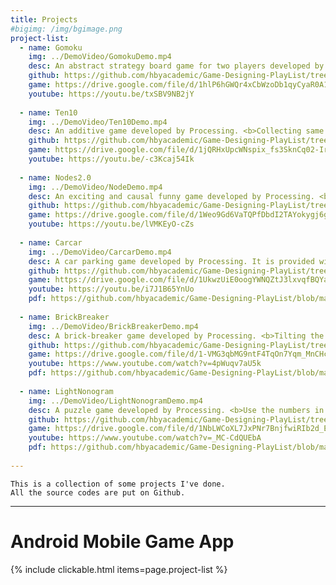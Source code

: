 ```yaml
---
title: Projects
#bigimg: /img/bgimage.png
project-list:
  - name: Gomoku
    img: ../DemoVideo/GomokuDemo.mp4
    desc: An abstract strategy board game for two players developed by Processing. Players <b>take turns placing a piece</b> of their color (black or white) on one empty intersection. The winner is the first player to <b>form an unbroken row of five pieces horizontally, vertically, or diagonally.</b>
    github: https://github.com/hbyacademic/Game-Designing-PlayList/tree/master/GD_014_GomokuAPP
    game: https://drive.google.com/file/d/1hlP6hGWQr4xCbWzoDb1qyCyaR0A1jN_L/view?usp=drivesdk&fbclid=IwAR0duTs0Jfvd7oOs42axEvpj5Im-CM0x7eMwGX9kPpE4gnwpW4WwNRK1BSU
    youtube: https://youtu.be/txSBV9NB2jY
 
  - name: Ten10
    img: ../DemoVideo/Ten10Demo.mp4
    desc: An additive game developed by Processing. <b>Collecting same tiles to form next stage tiles.</b> The goal is to get the final tile. Within a period of time, all the tiles move up. Once a tile reaches the top of the game border, game is over. 
    github: https://github.com/hbyacademic/Game-Designing-PlayList/tree/master/GD_015_Ten10APP
    game: https://drive.google.com/file/d/1jQRHxUpcWNspix_fs3SknCq02-IrjFMg/view?fbclid=IwAR2jkrvg2wLUjjrJ6wgndkns92t5_6lz7U4-9z_iWoFpWIDbQavTKagAXuk
    youtube: https://youtu.be/-c3Kcaj54Ik
  
  - name: Nodes2.0
    img: ../DemoVideo/NodeDemo.mp4
    desc: An exciting and causal funny game developed by Processing. <b>To pin all the dots one by one to spinning circle with taps.</b> The game is over when a dot gets touch with other dots. It becomes challenging and interesting when going through different levels.
    github: https://github.com/hbyacademic/Game-Designing-PlayList/tree/master/GD_016_NodesAPP
    game: https://drive.google.com/file/d/1Weo9Gd6VaTQPfDbdI2TAYokygj6gnUVT/view?usp=drivesdk
    youtube: https://youtu.be/lVMKEyO-cZs
  
  - name: Carcar
    img: ../DemoVideo/CarcarDemo.mp4
    desc: A car parking game developed by Processing. It is provided with four control buttons, which are left, right, forward, and toward. The goal is to <b>drive the car into the parking space.</b> There is no time limit to practice parking. 
    github: https://github.com/hbyacademic/Game-Designing-PlayList/tree/master/GD_017_CarcarAPP
    game: https://drive.google.com/file/d/1UkwzUiE0oogYWNQZtJ3lxvqfBQYaF1HX/view?usp=drivesdk
    youtube: https://youtu.be/i7J1B65YnUo
    pdf: https://github.com/hbyacademic/Game-Designing-PlayList/blob/master/GD_017_CarcarAPP/CarParkingGame.pdf
    
  - name: BrickBreaker
    img: ../DemoVideo/BrickBreakerDemo.mp4
    desc: A brick-breaker game developed by Processing. <b>Tilting the phone to control the paddle</b> and keep the ball in the game. Your mission is to <b>remove all the breakable bricks</b> by hitting them with the ball. Interestingly, some bricks need more than a single hit. 
    github: https://github.com/hbyacademic/Game-Designing-PlayList/tree/master/GD_018_BrickBreakerApp
    game: https://drive.google.com/file/d/1-VMG3qbMG9ntF4TqOn7Yqm_MnCHc-uUp/view?usp=drivesdk
    youtube: https://www.youtube.com/watch?v=4pWuqv7aU5k
    pdf: https://github.com/hbyacademic/Game-Designing-PlayList/blob/master/GD_018_BrickBreakerApp/BrickBreaker.pdf
    
  - name: LightNonogram
    img: ../DemoVideo/LightNonogramDemo.mp4
    desc: A puzzle game developed by Processing. <b>Use the numbers in the rows and columns to solve the puzzle. These numbers tell you the runs of gray squares in each row and column.</b> The gray squares can be put in fill mode and the sign "X"s can be put in mark mode. Five lives are given when game starts. 
    github: https://github.com/hbyacademic/Game-Designing-PlayList/tree/master/GD_019_LightNonogram
    game: https://drive.google.com/file/d/1NbLWCoXL7JxPNr7BnjfwiRIb2d_E_rAA/view?usp=drivesdk
    youtube: https://www.youtube.com/watch?v=_MC-CdQUEbA
    pdf: https://github.com/hbyacademic/Game-Designing-PlayList/blob/master/GD_019_LightNonogram/Nonogram.pdf
    
---
```


```
This is a collection of some projects I've done.
All the source codes are put on Github.
```
--------------------------------------

# Android Mobile Game App


{% include clickable.html items=page.project-list %}
